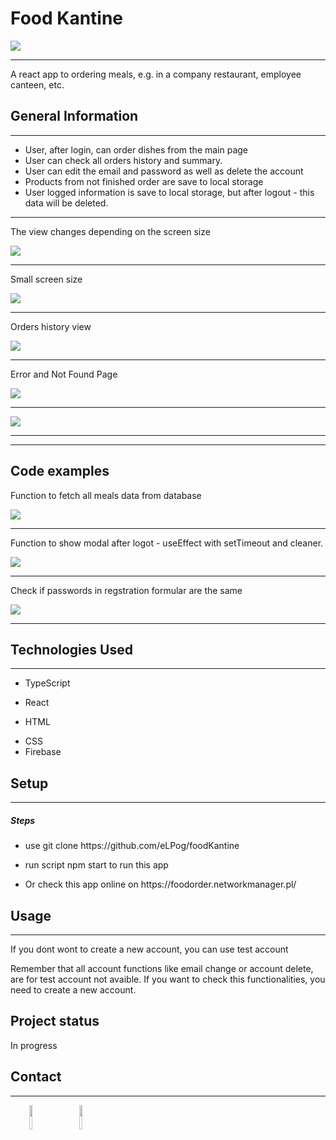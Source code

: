 

<h1>Food Kantine</h1>
<img src="https://user-images.githubusercontent.com/89840843/200541043-039ec76e-12a1-4af3-bd5a-9d1aa62d8987.png">
<hr><p>A react app to ordering meals, e.g. in a company restaurant, employee canteen, etc.</p><h2>General Information</h2>
<hr><ul>
<li>User, after login, can order dishes from the main page </li>
<li>User can check all orders history and summary.</li>
 <li>User can edit the email and password as well as delete the account </li>
<li>Products from not finished order are save to local storage </li>
<li>User logged information is save to local storage, but after logout - this data will be deleted.</li>
</ul>
<hr>
<p>The view changes depending on the screen size</p>
 <img src="https://user-images.githubusercontent.com/89840843/200542856-12e4991c-3a0a-4918-9474-fabca372864e.png"><hr>
  <p>Small screen size</p>
<img src="https://user-images.githubusercontent.com/89840843/200543085-e46f33c5-b76b-471f-aa51-4806b23489b9.png"><hr>
<p>Orders history view</p>
<img src="https://user-images.githubusercontent.com/89840843/200543461-8da33dee-5f2b-45e0-9c2d-082d516a7830.png"><hr>
<p>Error and Not Found Page </p>
<img src="https://user-images.githubusercontent.com/89840843/200546070-86d2e240-4dad-46f4-8b98-92803bb793e4.png"><hr>
<img src="https://user-images.githubusercontent.com/89840843/200546266-36407d28-fb65-4fc2-9d6f-54439dcccc3e.png"><hr>
<hr>
<h2>Code examples</h2>
<p>Function to fetch all meals data from database</p>
<img src="https://user-images.githubusercontent.com/89840843/200545757-71e4f90b-fd82-43ce-a089-8642d6900b93.png"><hr>
<p>Function to show modal after logot - useEffect with setTimeout and cleaner.</p>
<img src="https://user-images.githubusercontent.com/89840843/200544711-8cef4ef4-ac48-479d-bd21-10de23ab2e0c.png"><hr>
<p>Check if passwords in regstration formular are the same</p>
<img src="https://user-images.githubusercontent.com/89840843/200545171-f4182542-1374-4ef9-a008-f17ddd8c9269.png"><hr>
<ul>
</ul><h2>Technologies Used</h2>
<hr>
<ul>
<li>TypeScript</li>
</ul>
<ul>
<li>React</li>
</ul><ul>
<li>HTML</li>
</ul><ul>
<li>CSS</li>
<li>Firebase</li>
</ul><h2>Setup</h2>
<hr><h5>Steps</h5><ul>
<li>use git clone https://github.com/eLPog/foodKantine</li>
</ul><ul>
<li>run script npm start to run this app</li>
</ul><ul>
<li>Or check this app online on https://foodorder.networkmanager.pl/</li>
</ul><h2>Usage</h2>
<hr><p>If you dont wont to create a new account, you can use test account</p>
<p>Remember that all account functions like email change or account delete, are for test account not avaible. If you want to check this functionalities, you need to create a new account.</p>
<h2>Project status</h2>
<p>In progress</p>
<h2>Contact</h2>
<hr><p><span style="margin-right: 30px;"></span><a href="https://www.linkedin.com/in/lukas-pogorzelski-13412123a/"><img target="_blank" src="https://cdn.jsdelivr.net/gh/devicons/devicon/icons/linkedin/linkedin-original.svg" style="width: 10%;"></a><span style="margin-right: 30px;"></span><a href="https://github.com/eLPog"><img target="_blank" src="https://cdn.jsdelivr.net/gh/devicons/devicon/icons/github/github-original.svg" style="width: 10%;"></a></p>
